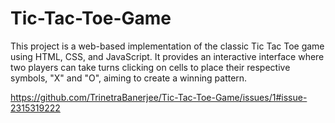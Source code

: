# Tic-Tac-Toe-Game
This project is a web-based implementation of the classic Tic Tac Toe game using HTML, CSS, and JavaScript. It provides an interactive interface where two players can take turns clicking on cells to place their respective symbols, "X" and "O", aiming to create a winning pattern.

https://github.com/TrinetraBanerjee/Tic-Tac-Toe-Game/issues/1#issue-2315319222
